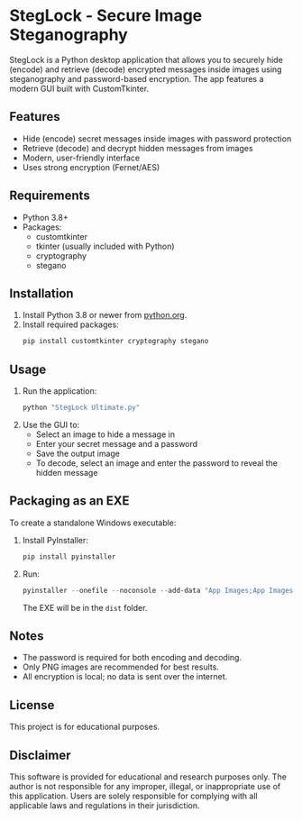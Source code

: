 # StegLock - Secure Image Steganography

StegLock is a Python desktop application that allows you to securely hide (encode) and retrieve (decode) encrypted messages inside images using steganography and password-based encryption. The app features a modern GUI built with CustomTkinter.

## Features
- Hide (encode) secret messages inside images with password protection
- Retrieve (decode) and decrypt hidden messages from images
- Modern, user-friendly interface
- Uses strong encryption (Fernet/AES)

## Requirements
- Python 3.8+
- Packages:
  - customtkinter
  - tkinter (usually included with Python)
  - cryptography
  - stegano

## Installation
1. Install Python 3.8 or newer from [python.org](https://www.python.org/).
2. Install required packages:
   ```bash
   pip install customtkinter cryptography stegano
   ```

## Usage
1. Run the application:
   ```bash
   python "StegLock Ultimate.py"
   ```
2. Use the GUI to:
   - Select an image to hide a message in
   - Enter your secret message and a password
   - Save the output image
   - To decode, select an image and enter the password to reveal the hidden message

## Packaging as an EXE
To create a standalone Windows executable:
1. Install PyInstaller:
   ```powershell
   pip install pyinstaller
   ```
2. Run:
   ```powershell
   pyinstaller --onefile --noconsole --add-data "App Images;App Images" "StegLock Ultimate.py"
   ```
   The EXE will be in the `dist` folder.

## Notes
- The password is required for both encoding and decoding.
- Only PNG images are recommended for best results.
- All encryption is local; no data is sent over the internet.

## License
This project is for educational purposes.

## Disclaimer
This software is provided for educational and research purposes only. The author is not responsible for any improper, illegal, or inappropriate use of this application. Users are solely responsible for complying with all applicable laws and regulations in their jurisdiction.
